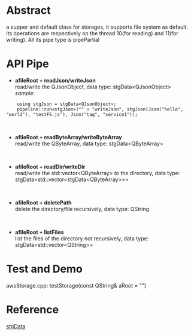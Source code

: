# Abstract
a supper and default class for storages, it supports file system as default. its operations are respectively on the thread 10(for reading) and 11(for writing). All its pipe type is pipePartial

# API Pipe
* **afileRoot + readJson/writeJson**  
read/write the QJsonObject, data type: stgData<QJsonObject\>  
_sample_:
```
    using stgJson = stgData<QJsonObject>;
    pipeline::run<stgJson>("" + "writeJson", stgJson(Json("hello", "world"), "testFS.js"), Json("tag", "service1"));
```  
</br>

* **afileRoot + readByteArray/writeByteArray**  
read/write the QByteArray, data type: stgData<QByteArray\>  
</br>

* **afileRoot + readDir/writeDir**  
read/write the std::vector<QByteArray\> to the directory, data type: stgData<std::vector<stgData<QByteArray\>\>\>  
</br>

* **afileRoot + deletePath**  
delete the directory/file recursively, data type: QString  
</br>

* **afileRoot + listFiles**  
list the files of the directory not recursively, data type: stgData<std::vector<QString\>\>  

# Test and Demo
awsStorage.cpp: testStorage(const QString& aRoot = "")

# Reference
[stgData](stgData.md)  
